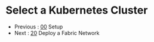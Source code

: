 # Select a Kubernetes Cluster






- Previous : [00](00-setup.md) Setup
- Next : [20](20-fabric.md) Deploy a Fabric Network
